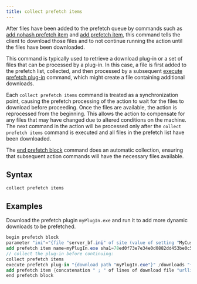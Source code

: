 ```yaml
---
title: collect prefetch items
---
```


After files have been added to the prefetch queue by commands such as
[add nohash prefetch item](./add-nohash-prefetch-item.html) and
[add prefetch item](./add-prefetch-item.html), this command tells the client to
download those files and to not continue running the action until the files have
been downloaded.

This command is typically used to retrieve a download plug-in or a set of files
that can be processed by a plug-in. In this case, a file is first added to the
prefetch list, collected, and then processed by a subsequent
[execute prefetch plug-in](./execute-prefetch-plug-in.html) command, which might
create a file containing additional downloads.

Each `collect prefetch items` command is treated as a synchronization point,
causing the prefetch processing of the action to wait for the files to download
before proceeding. Once the files are available, the action is reprocessed from
the beginning. This allows the action to compensate for any files that may have
changed due to altered conditions on the machine. The next command in the action
will be processed only after the `collect prefetch items` command is executed
and all files in the prefetch list have been downloaded.

The [end prefetch block](./end-prefetch-block.html) command does an automatic
collection, ensuring that subsequent action commands will have the necessary
files available.

## Syntax

    collect prefetch items

## Examples

Download the prefetch plugin `myPlugIn.exe` and run it to add more dynamic
downloads to be prefetched.

```actionscript
begin prefetch block
parameter "ini"="{file "server_bf.ini" of site (value of setting "MyCustomSite") of client}"
add prefetch item name=myPlugIn.exe sha1=78ed0f73e7e34e0d0882dd453be0c5ac0f0913eb size=1240 url=http://mysite/plugin.exe
// collect the plug-in before continuing:
collect prefetch items
execute prefetch plug-in "{download path "myPlugIn.exe"}" /downloads "{parameter "ini"}" "{download path "urllist"}"
add prefetch item {concatenation " ; " of lines of download file "urllist"}
end prefetch block
```
